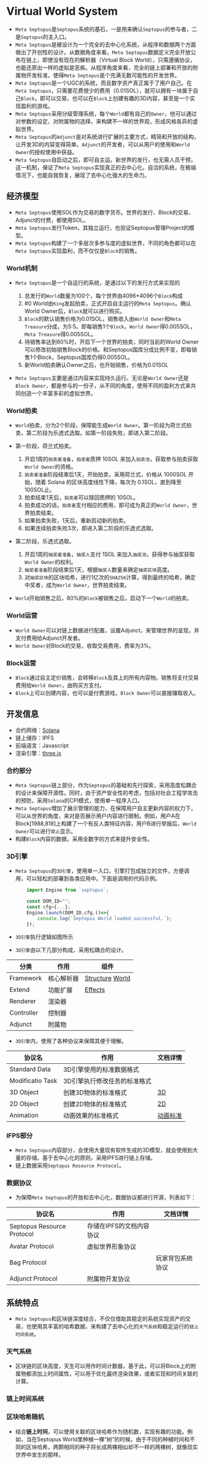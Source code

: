 # Virtual World System

* `Meta Septopus`是`Septopus`系统的基石，一是用来确认`Septopus`的参与者，二是`Septopus`的主入口。
* `Meta Septopus`是被设计为一个完全的去中心化系统，从程序和数据两个方面做出了开创性的设计。从数据角度来看，`Meta Septopus`数据定义完全开放公布在链上，即使没有现在的解析器（Virtual Block World），只需遵循协议，也能还原出一样的虚拟是恶疾。从程序角度来看，完全的链上部署和开放的附属物开发标准，使得`Meta Septopus`是个充满无数可能性的开发世界。
* `Meta Septopus`是一个UGC的系统，而且数字资产真正属于了用户自己。在`Meta Septopus`，只需要花费很少的费用（0.01SOL），就可以拥有一块属于自己`Block`，即可以交易，也可以在`Block`上创建有趣的3D内容，甚至是一个实现盈利的游戏。
* `Meta Septopus`采用分级管理系统，每个`World`都有自己的`Owner`，他可以通过对参数的设定、对附属物的选择，来构建不一样的世界观，形成风格各异的虚拟世界。
* `Meta Septopus`的`Adjunct`是对系统进行扩展的主要方式，精简和开放的结构，让开发3D的内容变得简单。`Adjunct`的开发者，可以从用户的使用和`World Owner`的授权使用中获益。
* `Meta Septopus`自启动之后，即可自主运。新世界的发行，也无需人员干预，这一机制，保证了`Meta Septopus`实现真正的去中心化。自洽的系统，在极端情况下，也能自我恢复，展现了去中心化强大的生命力。

## 经济模型

* `Meta Septopus`使用SOL作为交易的数字货币。世界的发行、Block的交易、Adjunct的付费，都使用SOL。
* `Meta Septopus`发行Token，其独立运行，也验证Septopus管理Project的模型。
* `Meta Septopus`构建了一个多层次多参与度的虚拟世界，不同的角色都可以在`Meta Septopus`实现盈利，而不仅仅是`Block`的销售。

### World机制

* `Meta Septopus`是一个自运行的系统，是通过以下的发行方式来实现的
  1. 总发行的`World`数量为100个，每个世界由4096*4096个`Block`构成
  2. #0 World由`King`发起拍卖，正式开启自主运行的`Meta Septopus`。确认World Owner后，`Block`就可以进行购买。
  3. `Block`的默认销售价格为0.01SOL，销售收入由`World Owner`和`Meta Treasure`分成，为5:5。即每销售1个`Block`，`World Owner`得0.005SOL，`Meta Treasure`得0.005SOL。
  4. 待销售率达到60%时，开启下一个世界的拍卖，同时当前的World Owner可以修改初始销售Block的价格。和Septopus国库分成比例不变，即每销售1个Block，Septopus国库仍得0.005SOL。
  5. 新World拍卖确认Owner之后，也开始销售，价格为0.01SOL

* `Meta Septopus`主要是通过内容来实现持久运行。无论是`World Owner`还是`Block Owner`，都是参与的一份子，从不同的角度，使用不同的盈利方式来共同创造一个丰富多彩的虚拟世界。

### World拍卖

* `World`拍卖，分为2个阶段，保障能生成`World Owner`。第一阶段为荷兰式拍卖，第二阶段为乐透式选取。如第一阶段失败，即进入第二阶段。

* 第一阶段，荷兰式拍卖。
  1. 开启1周的`拍卖者准备`，`拍卖者`质押 10SOL 来加入`拍卖池`，获取参与拍卖获取`World Owner`的资格。
  2. `拍卖者准备`阶段结束后1天，开始拍卖，采用荷兰式，价格从 1000SOL 开始，随着 Solana 的区块高度线性下降，每次为 0.1SOL，直到降至100SOL止。
  3. 拍卖结束1天后，`拍卖者`可以赎回质押的 10SOL。
  4. 拍卖成功的话，`拍卖者`支付相应的费用，即可成为真正的`World Owner`，世界拍卖结束。
  5. 如果拍卖失败，1天后，重新启动新的拍卖。
  6. 如果连续拍卖失败3次，即进入第二阶段的乐透式选取。

* 第二阶段，乐透式选取。  
  1. 开启1周的`抽奖者准备`，`抽奖人`支付 1SOL 来加入`抽奖池`，获得参与抽奖获取`World Owner`的权利。
  2. `抽奖者准备`阶段结束后1天，根据`抽奖人`数量来确定`抽奖区块`高度。
  3. 对`抽奖区块`的区块哈希，进行1亿次的`SHA256`计算，得到最终的哈希，确定中奖者，成为`World Owner`，世界拍卖结束。

* `World`开始销售之后，80%的`Block`被销售之后，启动下一个`World`的拍卖。

### World运营

* `World Owner`可以对链上数据进行配置，设置Adjunct，来管理世界的呈现，并支付费用给Adjunct开发者。
* `World Owner`对Block的交易，收取交易费用，费率为3%。

### Block运营

* `Block`通过自主定价销售，会转移`Block`及其上的所有内容物。销售将支付交易费用给`World Owner`，由购买方支付。
* `Block`上可以创建内容，也可以是付费游戏，`Block Owner`可以直接赚取收入。

## 开发信息

* 合约网络：[Solana](https://solana.com)
* 链上储存：IPFS
* 前端语言：Javascript
* 渲染引擎：[three.js](https://threejs.org)

### 合约部分

* `Meta Septopus`链上部分，作为`Septopus`的基础和先行探索，采用高度松耦合的设计来保障开源性。同时，由于资产安全性的考虑，包括对社会工程学攻击的预防，采用`Solana`的CPI模式，使用单一程序入口。
* `Meta Septopus`增加了展示管理的能力，在保障用户自主更新内容的权力下，可以从世界的角度，来对是否展示用户内容进行限制。例如，用户A在Block[1988,818]上构建了一个有反人类特征内容，用户B进行举报后，`World Owner`可以进行`禁止`显示。
* 构建`Block`内容的数据，采用全数字的方式来提升安全性。

### 3D引擎

* `Meta Septopus`的`3D引擎`，使用单一入口，引擎打包成独立的文件，方便调用，可以轻松的部署到各类应用中。下面是调用的代码示例。

    ```Javascript
        import Engine from `septopus`;

        const DOM_ID="";
        const cfg={...};
        Engine.launch(DOM_ID,cfg,()=>{
            console.log(`Septopus World loaded successful.`);
        });
    ```

* `3D引擎`执行逻辑如图所示

* `3D引擎`由以下几部分构成，采用松耦合的设计。

| 分类 | 作用 | 组件 |
| --- | --- | --- |
| Framework | 核心解析器 | [Structure](/docs/world/Framework/system)  [World](/docs/world/Framework/world)  |
| Extend | 功能扩展 | [Effects](/docs/world/Framework/system) |
| Renderer | 渲染器 |  |
| Controller | 控制器 |  |
| Adjunct | 附属物 |  |

* `3D引擎`内，使用了各种协议来保障其便于理解。

| 协议名 | 作用 | 文档详情 |
| --- | --- | --- |
| Standard Data | 3D引擎使用的标准数据格式 |  |
| Modificatio Task | 3D引擎执行修改任务的标准格式 |  |
| 3D Object | 创建3D物体的标准格式 | [3D](/docs/world/Protocol/3D%20object) |
| 2D Object | 创建2D物体的标准格式 | [2D](/docs/world/Protocol/2D%20object)  |
| Animation | 动画效果的标准格式 | [动画标准](/docs/world/protocol/animation) |

### IFPS部分

* `Meta Septopus`内容部分，会使用大量现有软件生成的3D模型，就会使用到大量的存储。基于去中心化的原则，采用IPFS进行链上存储。
* 链上数据采用`Septopus Resource Protocol`。

### 数据协议

* 为保障`Meta Septopus`的开放和去中心化，数据协议都进行开源，列表如下：

| 协议名 | 作用 | 文档详情 |
| --- | --- | --- |
| Septopus Resource Protocol | 存储在IPFS的文档内容协议 |  |
| Avatar Protocol | 虚拟世界形象协议 |  |
| Bag Protocol |  | 玩家背包系统协议 |
| Adjunct Protocol | 附属物开发协议 |  |

## 系统特点

* `Meta Septopus`和区块链深度结合，不仅仅借助其稳定的系统实现资产的交易，也使用其丰富的哈希数据，来构建了去中心化的`天气系统`和稳定运行的`链上时间系统`。

### 天气系统

* 区块链的区块高度，天生可以用作时间计数器，基于此，可以将Block上的附属物都添加上时间属性，可以用于优化最终渲染效果，或者实现和时间关联的计算。
  
### 链上时间系统

### 区块哈希随机

* 结合**链上时间**，可以使用关联的区块哈希作为随机数，实现有趣的功能。例如，当在Septopus World里种植一棵“树”的时候，由于不同的种植时间和不同的区块哈希，两颗相同的种子将长成两棵相似却不一样的两棵树，就像现实世界中发生的那样。